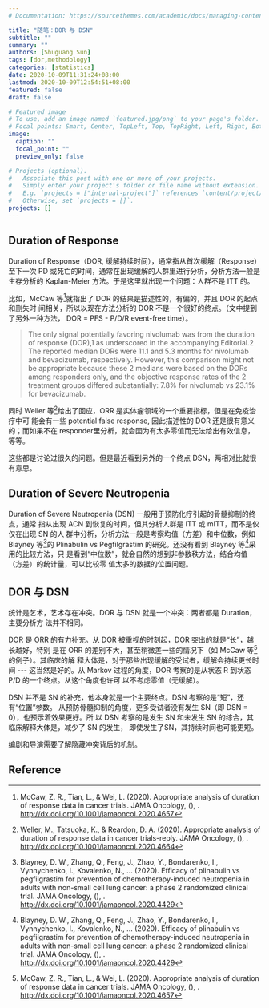 ```yaml
---
# Documentation: https://sourcethemes.com/academic/docs/managing-content/

title: "随笔：DOR 与 DSN"
subtitle: ""
summary: ""
authors: [Shuguang Sun]
tags: [dor,methodology]
categories: [statistics]
date: 2020-10-09T11:31:24+08:00
lastmod: 2020-10-09T12:54:51+08:00
featured: false
draft: false

# Featured image
# To use, add an image named `featured.jpg/png` to your page's folder.
# Focal points: Smart, Center, TopLeft, Top, TopRight, Left, Right, BottomLeft, Bottom, BottomRight.
image:
  caption: ""
  focal_point: ""
  preview_only: false

# Projects (optional).
#   Associate this post with one or more of your projects.
#   Simply enter your project's folder or file name without extension.
#   E.g. `projects = ["internal-project"]` references `content/project/deep-learning/index.md`.
#   Otherwise, set `projects = []`.
projects: []
---
```


## Duration of Response

Duration of Response（DOR, 缓解持续时间），通常指从首次缓解（Response）至下一次
PD 或死亡的时间，通常在出现缓解的人群里进行分析，分析方法一般是生存分析的
Kaplan-Meier 方法。于是这里就出现一个问题：人群不是 ITT 的。

比如，McCaw 等[^1]就指出了 DOR 的结果是描述性的，有偏的，并且 DOR 的起点和删失时
间相关，所以以现在方法分析的 DOR 不是一个很好的终点。（文中提到了另外一种方法，
DOR = PFS - P/D/R event-free time）。

> The only signal potentially favoring nivolumab was from the duration of
> response (DOR),1 as underscored in the accompanying Editorial.2 The reported
> median DORs were 11.1 and 5.3 months for nivolumab and bevacizumab,
> respectively. However, this comparison might not be appropriate because these
> 2 medians were based on the DORs among responders only, and the objective
> response rates of the 2 treatment groups differed substantially: 7.8% for
> nivolumab vs 23.1% for bevacizumab.

同时 Weller 等[^2]给出了回应，ORR 是实体瘤领域的一个重要指标，但是在免疫治疗中可
能会有一些 potential false response, 因此描述性的 DOR 还是很有意义的；而如果不在
responder里分析，就会因为有太多零值而无法给出有效信息，等等。

这些都是讨论过很久的问题。但是最近看到另外的一个终点 DSN，两相对比就很有意思。

## Duration of Severe Neutropenia

Duration of Severe Neutropenia (DSN) 一般用于预防化疗引起的骨髓抑制的终点，通常
指从出现 ACN 到恢复的时间，但其分析人群是 ITT 或 mITT，而不是仅仅在出现 SN 的人
群中分析，分析方法一般是考察均值（方差）和中位数，例如 Blayney 等[^3]的
Plinabulin vs Pegfilgrastim 的研究。还没有看到 Blayney 等[^3]采用的比较方法，只
是看到“中位数”，就会自然的想到非参数秩方法，结合均值（方差）的统计量，可以比较零
值太多的数据的位置问题。

## DOR 与 DSN

统计是艺术，艺术存在冲突。DOR 与 DSN 就是一个冲突：两者都是 Duration，主要分析方
法并不相同。

DOR 是 ORR 的有力补充。从 DOR 被重视的时刻起，DOR 突出的就是“长”，越长越好，特别
是在 ORR 的差别不大，甚至稍微差一些的情况下（如 McCaw 等[^1]的例子）。其临床的解
释大体是，对于那些出现缓解的受试者，缓解会持续更长时间 --- 这当然是好的。从
Markov 过程的角度，DOR 考察的是从状态 R 到状态 P/D 的一个终点。从这个角度也许可
以不考虑零值（无缓解）。

DSN 并不是 SN 的补充，他本身就是一个主要终点。DSN 考察的是“短”，还有“位置”参数。
从预防骨髓抑制的角度，更多受试者没有发生 SN（即 DSN = 0），也预示着效果更好。所
以 DSN 考察的是发生 SN 和未发生 SN 的综合，其临床解释大体是，减少了 SN 的发生，
即使发生了SN，其持续时间也可能更短。

编剧和导演需要了解隐藏冲突背后的机制。


## Reference

[^1]: McCaw, Z. R., Tian, L., & Wei, L. (2020). Appropriate analysis of duration of
  response data in cancer trials. JAMA Oncology, (), .
  http://dx.doi.org/10.1001/jamaoncol.2020.4657

[^2]: Weller, M., Tatsuoka, K., & Reardon, D. A. (2020). Appropriate analysis of
  duration of response data in cancer trials-reply. JAMA Oncology, (), .
  http://dx.doi.org/10.1001/jamaoncol.2020.4664

[^3]: Blayney, D. W., Zhang, Q., Feng, J., Zhao, Y., Bondarenko, I., Vynnychenko,
  I., Kovalenko, N., … (2020). Efficacy of plinabulin vs pegfilgrastim for
  prevention of chemotherapy-induced neutropenia in adults with non-small cell
  lung cancer: a phase 2 randomized clinical trial. JAMA Oncology, (), .
  http://dx.doi.org/10.1001/jamaoncol.2020.4429
